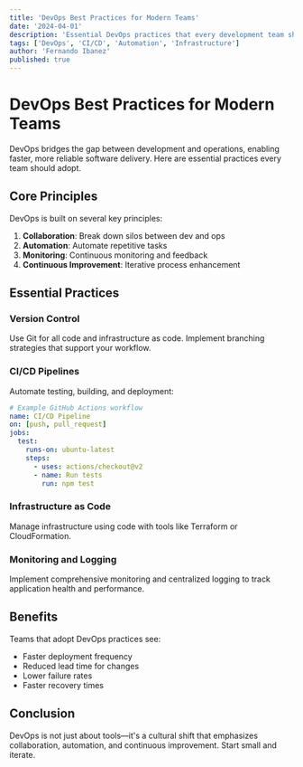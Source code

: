 ```yaml
---
title: 'DevOps Best Practices for Modern Teams'
date: '2024-04-01'
description: 'Essential DevOps practices that every development team should implement'
tags: ['DevOps', 'CI/CD', 'Automation', 'Infrastructure']
author: 'Fernando Ibanez'
published: true
---
```


# DevOps Best Practices for Modern Teams

DevOps bridges the gap between development and operations, enabling faster, more reliable software delivery. Here are essential practices every team should adopt.

## Core Principles

DevOps is built on several key principles:

1. **Collaboration**: Break down silos between dev and ops
2. **Automation**: Automate repetitive tasks
3. **Monitoring**: Continuous monitoring and feedback
4. **Continuous Improvement**: Iterative process enhancement

## Essential Practices

### Version Control

Use Git for all code and infrastructure as code. Implement branching strategies that support your workflow.

### CI/CD Pipelines

Automate testing, building, and deployment:

```yaml
# Example GitHub Actions workflow
name: CI/CD Pipeline
on: [push, pull_request]
jobs:
  test:
    runs-on: ubuntu-latest
    steps:
      - uses: actions/checkout@v2
      - name: Run tests
        run: npm test
```

### Infrastructure as Code

Manage infrastructure using code with tools like Terraform or CloudFormation.

### Monitoring and Logging

Implement comprehensive monitoring and centralized logging to track application health and performance.

## Benefits

Teams that adopt DevOps practices see:

- Faster deployment frequency
- Reduced lead time for changes
- Lower failure rates
- Faster recovery times

## Conclusion

DevOps is not just about tools—it's a cultural shift that emphasizes collaboration, automation, and continuous improvement. Start small and iterate.
